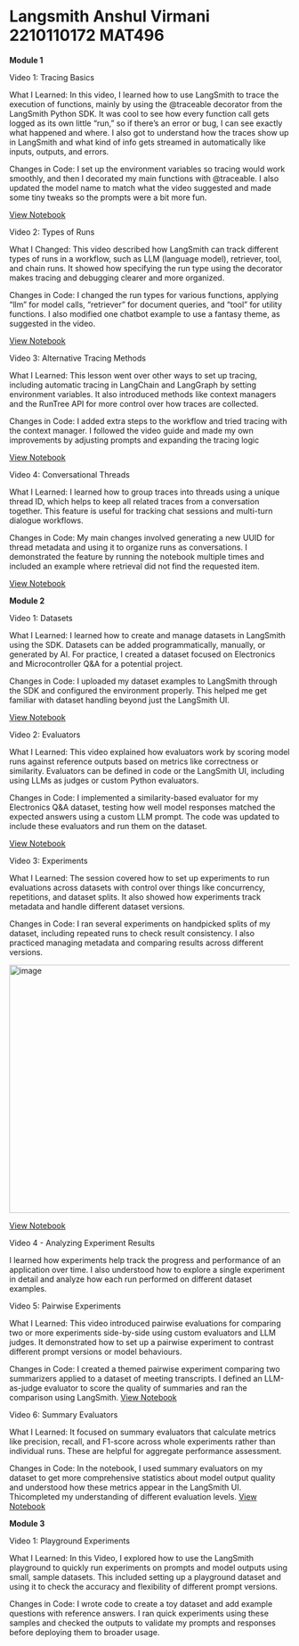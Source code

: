 # Langsmith Anshul Virmani 2210110172 MAT496 


**Module 1** 

Video 1: Tracing Basics

What I Learned: In this video, I learned how to use LangSmith to trace the execution of functions, mainly by using the @traceable decorator from the LangSmith Python SDK. It was cool to see how every function call gets logged as its own little “run,” so if there’s an error or bug, I can see exactly what happened and where. I also got to understand how the traces show up in LangSmith and what kind of info gets streamed in automatically like inputs, outputs, and errors.


Changes in Code: I set up the environment variables so tracing would work smoothly, and then I decorated my main functions with @traceable. I also updated the model name to match what the video suggested and made some tiny tweaks so the prompts were a bit more fun.

[View Notebook](https://github.com/anshul1204/anshul1204-langsmith-MAT496/blob/main/notebooks/module_1/tracing_basics.ipynb)


Video 2: Types of Runs

What I Changed: This video described how LangSmith can track different types of runs in a workflow, such as LLM (language model), retriever, tool, and chain runs. It showed how specifying the run type using the decorator makes tracing and debugging clearer and more organized.


Changes in Code: I changed the run types for various functions, applying “llm” for model calls, “retriever” for document queries, and “tool” for utility functions. I also modified one chatbot example to use a fantasy theme, as suggested in the video.

[View Notebook](https://github.com/anshul1204/anshul1204-langsmith-MAT496/blob/main/notebooks/module_1/types_of_runs.ipynb)

Video 3: Alternative Tracing Methods

What I Learned: This lesson went over other ways to set up tracing, including automatic tracing in LangChain and LangGraph by setting environment variables. It also introduced methods like context managers and the RunTree API for more control over how traces are collected.


Changes in Code: I added extra steps to the workflow and tried tracing with the context manager. I followed the video guide and made my own improvements by adjusting prompts and expanding the tracing logic

[View Notebook](https://github.com/anshul1204/anshul1204-langsmith-MAT496/blob/main/notebooks/module_1/alternative_tracing_methods.ipynb)


Video 4: Conversational Threads

What I Learned: I learned how to group traces into threads using a unique thread ID, which helps to keep all related traces from a conversation together. This feature is useful for tracking chat sessions and multi-turn dialogue workflows.


Changes in Code: My main changes involved generating a new UUID for thread metadata and using it to organize runs as conversations. I demonstrated the feature by running the notebook multiple times and included an example where retrieval did not find the requested item.


[View Notebook](https://github.com/anshul1204/anshul1204-langsmith-MAT496/blob/main/notebooks/module_1/conversational_threads.ipynb)


**Module 2**

Video 1: Datasets

What I Learned: I learned how to create and manage datasets in LangSmith using the SDK. Datasets can be added programmatically, manually, or generated by AI. For practice, I created a dataset focused on Electronics and Microcontroller Q&A for a potential project.

Changes in Code: I uploaded my dataset examples to LangSmith through the SDK and configured the environment properly. This helped me get familiar with dataset handling beyond just the LangSmith UI.

[View Notebook](https://github.com/anshul1204/anshul1204-langsmith-MAT496/blob/main/notebooks/module_2/dataset_upload.ipynb)


Video 2: Evaluators

What I Learned: This video explained how evaluators work by scoring model runs against reference outputs based on metrics like correctness or similarity. Evaluators can be defined in code or the LangSmith UI, including using LLMs as judges or custom Python evaluators.


Changes in Code: I implemented a similarity-based evaluator for my Electronics Q&A dataset, testing how well model responses matched the expected answers using a custom LLM prompt. The code was updated to include these evaluators and run them on the dataset.

[View Notebook](https://github.com/anshul1204/anshul1204-langsmith-MAT496/blob/main/notebooks/module_2/evaluators.ipynb)

Video 3: Experiments

What I Learned: The session covered how to set up experiments to run evaluations across datasets with control over things like concurrency, repetitions, and dataset splits. It also showed how experiments track metadata and handle different dataset versions.

Changes in Code: I ran several experiments on handpicked splits of my dataset, including repeated runs to check result consistency. I also practiced managing metadata and comparing results across different versions.

<img width="1058" height="445" alt="image" src="https://github.com/user-attachments/assets/997ed417-d41d-4324-8e5d-f42c5c85d5f6" />


[View Notebook](https://github.com/anshul1204/anshul1204-langsmith-MAT496/blob/main/notebooks/module_2/experiments.ipynb)

Video 4 - Analyzing Experiment Results

I learned how experiments help track the progress and performance of an application over time. I also understood how to explore a single experiment in detail and analyze how each run performed on different dataset examples.

Video 5: Pairwise Experiments

What I Learned: This video introduced pairwise evaluations for comparing two or more experiments side-by-side using custom evaluators and LLM judges. It demonstrated how to set up a pairwise experiment to contrast different prompt versions or model behaviours.

Changes in Code: I created a themed pairwise experiment comparing two summarizers applied to a dataset of meeting transcripts. I defined an LLM-as-judge evaluator to score the quality of summaries and ran the comparison using LangSmith.
[View Notebook](https://github.com/anshul1204/anshul1204-langsmith-MAT496/blob/main/notebooks/module_2/pairwise_experiments.ipynb)

Video 6: Summary Evaluators

What I Learned: It focused on summary evaluators that calculate metrics like precision, recall, and F1-score across whole experiments rather than individual runs. These are helpful for aggregate performance assessment.

Changes in Code: In the notebook, I used summary evaluators on my dataset to get more comprehensive statistics about model output quality and understood how these metrics appear in the LangSmith UI. Thicompleted my understanding of different evaluation levels.
[View Notebook](https://github.com/anshul1204/anshul1204-langsmith-MAT496/blob/main/notebooks/module_2/summary_evaluators.ipynb)


**Module 3**

Video 1: Playground Experiments

What I Learned: In this Video, I explored how to use the LangSmith playground to quickly run experiments on prompts and model outputs using small, sample datasets. This included setting up a playground dataset and using it to check the accuracy and flexibility of different prompt versions.


Changes in Code: I wrote code to create a toy dataset and add example questions with reference answers. I ran quick experiments using these samples and checked the outputs to validate my prompts and responses before deploying them to broader usage.


